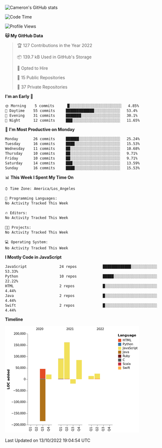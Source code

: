 ![Cameron's GitHub stats](https://github-readme-stats.vercel.app/api?username=gouldcs&show_icons=true&theme=great-gatsby&show_icons=true&count_private=true)


<!--START_SECTION:waka-->
![Code Time](http://img.shields.io/badge/Code%20Time-105%20hrs%2048%20mins-blue)

![Profile Views](http://img.shields.io/badge/Profile%20Views-0-blue)

**🐱 My GitHub Data** 

> 🏆 127 Contributions in the Year 2022
 > 
> 📦 139.7 kB Used in GitHub's Storage 
 > 
> 💼 Opted to Hire
 > 
> 📜 15 Public Repositories 
 > 
> 🔑 37 Private Repositories  
 > 
**I'm an Early 🐤** 

```text
🌞 Morning    5 commits      █░░░░░░░░░░░░░░░░░░░░░░░░   4.85% 
🌆 Daytime    55 commits     █████████████░░░░░░░░░░░░   53.4% 
🌃 Evening    31 commits     ███████░░░░░░░░░░░░░░░░░░   30.1% 
🌙 Night      12 commits     ███░░░░░░░░░░░░░░░░░░░░░░   11.65%

```
📅 **I'm Most Productive on Monday** 

```text
Monday       26 commits     ██████░░░░░░░░░░░░░░░░░░░   25.24% 
Tuesday      16 commits     ████░░░░░░░░░░░░░░░░░░░░░   15.53% 
Wednesday    11 commits     ██░░░░░░░░░░░░░░░░░░░░░░░   10.68% 
Thursday     10 commits     ██░░░░░░░░░░░░░░░░░░░░░░░   9.71% 
Friday       10 commits     ██░░░░░░░░░░░░░░░░░░░░░░░   9.71% 
Saturday     14 commits     ███░░░░░░░░░░░░░░░░░░░░░░   13.59% 
Sunday       16 commits     ████░░░░░░░░░░░░░░░░░░░░░   15.53%

```


📊 **This Week I Spent My Time On** 

```text
⌚︎ Time Zone: America/Los_Angeles

💬 Programming Languages: 
No Activity Tracked This Week

🔥 Editors: 
No Activity Tracked This Week

🐱‍💻 Projects: 
No Activity Tracked This Week

💻 Operating System: 
No Activity Tracked This Week

```

**I Mostly Code in JavaScript** 

```text
JavaScript               24 repos            █████████████░░░░░░░░░░░░   53.33% 
Python                   10 repos            █████░░░░░░░░░░░░░░░░░░░░   22.22% 
HTML                     2 repos             █░░░░░░░░░░░░░░░░░░░░░░░░   4.44% 
Java                     2 repos             █░░░░░░░░░░░░░░░░░░░░░░░░   4.44% 
Swift                    2 repos             █░░░░░░░░░░░░░░░░░░░░░░░░   4.44%

```


**Timeline**

![Chart not found](https://raw.githubusercontent.com/gouldcs/gouldcs/main/charts/bar_graph.png) 


 Last Updated on 13/10/2022 19:04:54 UTC
<!--END_SECTION:waka-->

<!--
**gouldcs/gouldcs** is a ✨ _special_ ✨ repository because its `README.md` (this file) appears on your GitHub profile.

Here are some ideas to get you started:

- 🔭 I’m currently working on ...
- 🌱 I’m currently learning ...
- 👯 I’m looking to collaborate on ...
- 🤔 I’m looking for help with ...
- 💬 Ask me about ...
- 📫 How to reach me: ...
- 😄 Pronouns: ...
- ⚡ Fun fact: ...
-->
